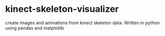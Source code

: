 # kinect-skeleton-visualizer
create images and animations from kinect skeleton data. Written in python using pandas and matplotlib
